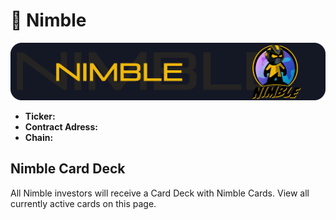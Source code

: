 # 🤖 Nimble

![](../../.gitbook/assets/nimble-banner.png)

* **Ticker:** 
* **Contract Adress:**
* **Chain:** 

## Nimble Card Deck

All Nimble investors will receive a Card Deck with Nimble Cards. View all currently active cards on this page.

